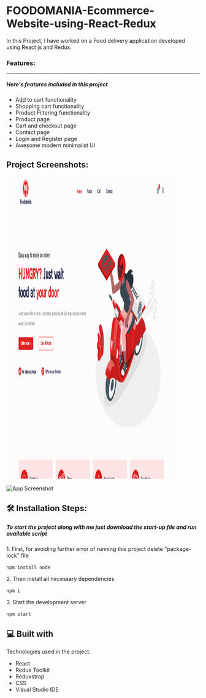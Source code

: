 # FOODOMANIA-Ecommerce-Website-using-React-Redux
In this Project, I have worked on a Food delivery application developed using React js and Redux.

### Features:

---

##### Here's features included in this project

- Add to cart functionality
- Shopping cart functionality
- Product Filtering functionality
- Product page
- Cart and checkout page
- Contact page
- Login and Register page
- Awesome modern minimalist UI

<h2>Project Screenshots:</h2>

<img src="https://github.com/HarishRJ/Food-Delivery-Ecommerce-Website-using-React-Redux/blob/main/Screeenshots/Home.png" alt="project-screenshot" width="450" height="790/">

![App Screenshot](https://github.com/HarishRJ/Food-Delivery-Ecommerce-Website-using-React-Redux/blob/main/Screeenshots/Home.png/468x300?text=App+Screenshot+Here)

  

<h2>🛠️ Installation Steps:</h2>

##### To start the project along with me just download the start-up file and run available script

<p>1. First, for avoiding further error of running this project delete "package-lock" file</p>

```
npm install node
```

<p>2. Then install all necessary dependencies</p>

```
npm i
```

<p>3. Start the development server</p>

```
npm start
```

  
  
<h2>💻 Built with</h2>

Technologies used in the project:

*   React
*   Redux Toolkit
*   Reduxstrap
*   CSS
*   Visual Studio IDE
  


